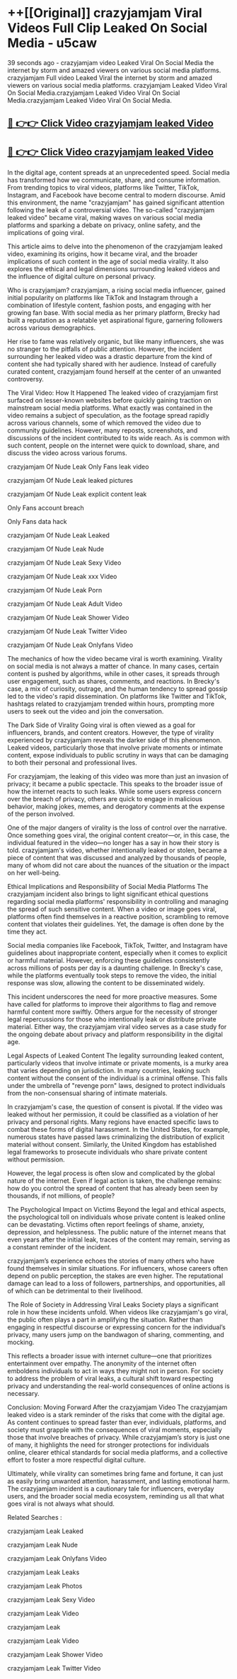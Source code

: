 # ++[[Original]] crazyjamjam Viral Videos Full Clip Leaked On Social Media - u5caw<br>

39 seconds ago - crazyjamjam video Leaked Viral On Social Media the internet by storm and amazed viewers on various social media platforms.
crazyjamjam Full video Leaked Viral the internet by storm and amazed viewers on various social media platforms. crazyjamjam Leaked Video Viral On Social Media.crazyjamjam Leaked Video Viral On Social Media.crazyjamjam Leaked Video Viral On Social Media.<br>


## [🔴 👉👉 Click Video crazyjamjam leaked Video ](https://onlyclips.site?title=crazyjamjam&ref=git)

## [🔴 👉👉 Click Video crazyjamjam leaked Video ](https://onlyclips.site?title=crazyjamjam&ref=git)

In the digital age, content spreads at an unprecedented speed. Social media has transformed how we communicate, share, and consume information. From trending topics to viral videos, platforms like Twitter, TikTok, Instagram, and Facebook have become central to modern discourse. Amid this environment, the name "crazyjamjam" has gained significant attention following the leak of a controversial video. The so-called "crazyjamjam leaked video" became viral, making waves on various social media platforms and sparking a debate on privacy, online safety, and the implications of going viral.

This article aims to delve into the phenomenon of the crazyjamjam leaked video, examining its origins, how it became viral, and the broader implications of such content in the age of social media virality. It also explores the ethical and legal dimensions surrounding leaked videos and the influence of digital culture on personal privacy.

Who is crazyjamjam?
crazyjamjam, a rising social media influencer, gained initial popularity on platforms like TikTok and Instagram through a combination of lifestyle content, fashion posts, and engaging with her growing fan base. With social media as her primary platform, Brecky had built a reputation as a relatable yet aspirational figure, garnering followers across various demographics.

Her rise to fame was relatively organic, but like many influencers, she was no stranger to the pitfalls of public attention. However, the incident surrounding her leaked video was a drastic departure from the kind of content she had typically shared with her audience. Instead of carefully curated content, crazyjamjam found herself at the center of an unwanted controversy.

The Viral Video: How It Happened
The leaked video of crazyjamjam first surfaced on lesser-known websites before quickly gaining traction on mainstream social media platforms. What exactly was contained in the video remains a subject of speculation, as the footage spread rapidly across various channels, some of which removed the video due to community guidelines. However, many reposts, screenshots, and discussions of the incident contributed to its wide reach. As is common with such content, people on the internet were quick to download, share, and discuss the video across various forums.

crazyjamjam Of Nude Leak Only Fans leak video

crazyjamjam Of Nude Leak leaked pictures

crazyjamjam Of Nude Leak explicit content leak

Only Fans account breach

Only Fans data hack

crazyjamjam Of Nude Leak Leaked

crazyjamjam Of Nude Leak Nude

crazyjamjam Of Nude Leak Sexy Video

crazyjamjam Of Nude Leak xxx Video

crazyjamjam Of Nude Leak Porn

crazyjamjam Of Nude Leak Adult Video

crazyjamjam Of Nude Leak Shower Video

crazyjamjam Of Nude Leak Twitter Video

crazyjamjam Of Nude Leak Onlyfans Video

The mechanics of how the video became viral is worth examining. Virality on social media is not always a matter of chance. In many cases, certain content is pushed by algorithms, while in other cases, it spreads through user engagement, such as shares, comments, and reactions. In Brecky's case, a mix of curiosity, outrage, and the human tendency to spread gossip led to the video's rapid dissemination. On platforms like Twitter and TikTok, hashtags related to crazyjamjam trended within hours, prompting more users to seek out the video and join the conversation.

The Dark Side of Virality
Going viral is often viewed as a goal for influencers, brands, and content creators. However, the type of virality experienced by crazyjamjam reveals the darker side of this phenomenon. Leaked videos, particularly those that involve private moments or intimate content, expose individuals to public scrutiny in ways that can be damaging to both their personal and professional lives.

For crazyjamjam, the leaking of this video was more than just an invasion of privacy; it became a public spectacle. This speaks to the broader issue of how the internet reacts to such leaks. While some users express concern over the breach of privacy, others are quick to engage in malicious behavior, making jokes, memes, and derogatory comments at the expense of the person involved.

One of the major dangers of virality is the loss of control over the narrative. Once something goes viral, the original content creator—or, in this case, the individual featured in the video—no longer has a say in how their story is told. crazyjamjam's video, whether intentionally leaked or stolen, became a piece of content that was discussed and analyzed by thousands of people, many of whom did not care about the nuances of the situation or the impact on her well-being.

Ethical Implications and Responsibility of Social Media Platforms
The crazyjamjam incident also brings to light significant ethical questions regarding social media platforms' responsibility in controlling and managing the spread of such sensitive content. When a video or image goes viral, platforms often find themselves in a reactive position, scrambling to remove content that violates their guidelines. Yet, the damage is often done by the time they act.

Social media companies like Facebook, TikTok, Twitter, and Instagram have guidelines about inappropriate content, especially when it comes to explicit or harmful material. However, enforcing these guidelines consistently across millions of posts per day is a daunting challenge. In Brecky's case, while the platforms eventually took steps to remove the video, the initial response was slow, allowing the content to be disseminated widely.

This incident underscores the need for more proactive measures. Some have called for platforms to improve their algorithms to flag and remove harmful content more swiftly. Others argue for the necessity of stronger legal repercussions for those who intentionally leak or distribute private material. Either way, the crazyjamjam viral video serves as a case study for the ongoing debate about privacy and platform responsibility in the digital age.

Legal Aspects of Leaked Content
The legality surrounding leaked content, particularly videos that involve intimate or private moments, is a murky area that varies depending on jurisdiction. In many countries, leaking such content without the consent of the individual is a criminal offense. This falls under the umbrella of "revenge porn" laws, designed to protect individuals from the non-consensual sharing of intimate materials.

In crazyjamjam's case, the question of consent is pivotal. If the video was leaked without her permission, it could be classified as a violation of her privacy and personal rights. Many regions have enacted specific laws to combat these forms of digital harassment. In the United States, for example, numerous states have passed laws criminalizing the distribution of explicit material without consent. Similarly, the United Kingdom has established legal frameworks to prosecute individuals who share private content without permission.

However, the legal process is often slow and complicated by the global nature of the internet. Even if legal action is taken, the challenge remains: how do you control the spread of content that has already been seen by thousands, if not millions, of people?

The Psychological Impact on Victims
Beyond the legal and ethical aspects, the psychological toll on individuals whose private content is leaked online can be devastating. Victims often report feelings of shame, anxiety, depression, and helplessness. The public nature of the internet means that even years after the initial leak, traces of the content may remain, serving as a constant reminder of the incident.

crazyjamjam’s experience echoes the stories of many others who have found themselves in similar situations. For influencers, whose careers often depend on public perception, the stakes are even higher. The reputational damage can lead to a loss of followers, partnerships, and opportunities, all of which can be detrimental to their livelihood.

The Role of Society in Addressing Viral Leaks
Society plays a significant role in how these incidents unfold. When videos like crazyjamjam's go viral, the public often plays a part in amplifying the situation. Rather than engaging in respectful discourse or expressing concern for the individual’s privacy, many users jump on the bandwagon of sharing, commenting, and mocking.

This reflects a broader issue with internet culture—one that prioritizes entertainment over empathy. The anonymity of the internet often emboldens individuals to act in ways they might not in person. For society to address the problem of viral leaks, a cultural shift toward respecting privacy and understanding the real-world consequences of online actions is necessary.

Conclusion: Moving Forward After the crazyjamjam Video
The crazyjamjam leaked video is a stark reminder of the risks that come with the digital age. As content continues to spread faster than ever, individuals, platforms, and society must grapple with the consequences of viral moments, especially those that involve breaches of privacy. While crazyjamjam’s story is just one of many, it highlights the need for stronger protections for individuals online, clearer ethical standards for social media platforms, and a collective effort to foster a more respectful digital culture.

Ultimately, while virality can sometimes bring fame and fortune, it can just as easily bring unwanted attention, harassment, and lasting emotional harm. The crazyjamjam incident is a cautionary tale for influencers, everyday users, and the broader social media ecosystem, reminding us all that what goes viral is not always what should.

Related Searches :

crazyjamjam Leak Leaked

crazyjamjam Leak Nude

crazyjamjam Leak Onlyfans Video

crazyjamjam Leak Leaks

crazyjamjam Leak Photos

crazyjamjam Leak Sexy Video

crazyjamjam Leak Video

crazyjamjam Leak

crazyjamjam Leak Video

crazyjamjam Leak Shower Video

crazyjamjam Leak Twitter Video

